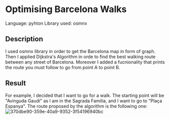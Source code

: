 # Optimising Barcelona Walks

Language: pyhton
Library used: osmnx

## Description 
I used osmnx library in order to get the Barcelona map in form of graph. Then I applied Dijkstra's Algorithm in orde to find the best walking route between any street of Barcelona. Moreover I added a fucnionality that prints the route you must follow to go from point A to point B.

## Result

For example, I decided that I want to go for a walk. The starting point will be "Avinguda Gaudí" as I am in the Sagrada Familia, and I want to go to "Plaça Espanya". The route proposed by the algorithm is the following one:
![370dbe90-359e-40a9-9352-3f54196940bc](https://github.com/joorgecamacho/Optimising-Barcelona-Walks/assets/125442207/3f640081-47a9-4143-9601-2f220b70de84)
